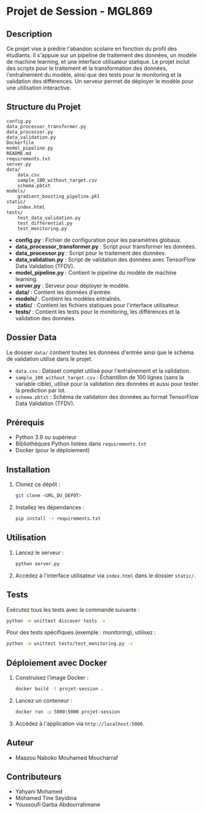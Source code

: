 # Projet de Session - MGL869

## Description
Ce projet vise à prédire l'abandon scolaire en fonction du profil des étudiants. Il s'appuie sur un pipeline de traitement des données, un modèle de machine learning, et une interface utilisateur statique. Le projet inclut des scripts pour le traitement et la transformation des données, l'entraînement du modèle, ainsi que des tests pour le monitoring et la validation des différences. Un serveur permet de déployer le modèle pour une utilisation interactive.

## Structure du Projet
```
config.py
data_processor_transformer.py
data_processor.py
data_validation.py
Dockerfile
model_pipeline.py
README.md
requirements.txt
server.py
data/
    data.csv
    sample_100_without_target.csv
    schema.pbtxt
models/
    gradient_boosting_pipeline.pkl
static/
    index.html
tests/
    test_data_validation.py 
    test_differential.py
    test_monitoring.py
```

- **config.py** : Fichier de configuration pour les paramètres globaux.
- **data_processor_transformer.py** : Script pour transformer les données.
- **data_processor.py** : Script pour le traitement des données.
- **data_validation.py** : Script de validation des données avec TensorFlow Data Validation (TFDV).
- **model_pipeline.py** : Contient le pipeline du modèle de machine learning.
- **server.py** : Serveur pour déployer le modèle.
- **data/** : Contient les données d'entrée.
- **models/** : Contient les modèles entraînés.
- **static/** : Contient les fichiers statiques pour l'interface utilisateur.
- **tests/** : Contient les tests pour le monitoring, les différences et la validation des données.

## Dossier Data

Le dossier `data/` contient toutes les données d'entrée ainsi que le schéma de validation utilisé dans le projet.

- `data.csv` : Dataset complet utilisé pour l'entraînement et la validation.
- `sample_100_without_target.csv` : Échantillon de 100 lignes (sans la variable cible), utilisé pour la validation des données et aussi pour tester la prediction par lot.
- `schema.pbtxt` : Schéma de validation des données au format TensorFlow Data Validation (TFDV).


## Prérequis
- Python 3.9 ou supérieur
- Bibliothèques Python listées dans `requirements.txt`
- Docker (pour le déploiement)

## Installation
1. Clonez ce dépôt :
   ```bash
   git clone <URL_DU_DEPOT>
   ```
2. Installez les dépendances :
   ```bash
   pip install -r requirements.txt
   ```

## Utilisation
1. Lancez le serveur :
   ```bash
   python server.py
   ```
2. Accédez à l'interface utilisateur via `index.html` dans le dossier `static/`.

## Tests
Exécutez tous les tests avec la commande suivante :
```bash
python -m unittest discover tests -v
```
Pour des tests spécifiques (exemple : monitoring), utilisez :
```bash
python -m unittest tests/test_monitoring.py -v
```

## Déploiement avec Docker
1. Construisez l'image Docker :
   ```bash
   docker build -t projet-session .
   ```
2. Lancez un conteneur :
   ```bash
   docker run -p 5000:5000 projet-session
   ```
3. Accédez à l'application via `http://localhost:5000`.

## Auteur
- Maazou Naboko Mouhamed Moucharraf

## Contributeurs
- Yahyani Mohamed
- Mohamed Tine Seyidina
- Youssoufi Garba Abdourrahmane
